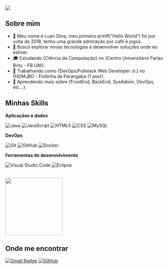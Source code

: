 ![](https://komarev.com/ghpvc/?username=devlsbc&color=006bed)

## Sobre mim

- 👦 Meu nome é Luan Silva, meu primeiro printf("Hello World") foi por volta de 2018, tenho uma grande admiração por café e jogos.
- 🤔 Busco explorar novas tecnologias e desenvolver soluções onde eu estiver.
- 🎓 Estudando {Ciência da Computação} no {Centro Universitário Farias Brito - FB UNI}.
- 💼 Trabalhando como {DevOps/Fullstack Web Developer Jr.} no {HDMJBO - Frotinha da Parangaba (1 ano)}.
- 🌱 Aprendendo mais sobre {FrontEnd, BackEnd, SysAdmin, DevOps, etc...}.

## Minhas Skills

**Aplicações e dados**

![Java](https://img.shields.io/badge/-Java-333333?style=flat&logo=Java&logoColor=007396)
![JavaScript](https://img.shields.io/badge/-JavaScript-333333?style=flat&logo=javascript)
![HTML5](https://img.shields.io/badge/-HTML5-333333?style=flat&logo=HTML5)
![CSS](https://img.shields.io/badge/-CSS-333333?style=flat&logo=CSS3&logoColor=1572B6)
![MySQL](https://img.shields.io/badge/-MySQL-333333?style=flat&logo=mysql)

**DevOps**

![Git](https://img.shields.io/badge/-Git-333333?style=flat&logo=git)
![GitHub](https://img.shields.io/badge/-GitHub-333333?style=flat&logo=github)
![Docker](https://img.shields.io/badge/-Docker-333333?style=flat&logo=docker)

**Ferramentas de desenvolvimento**

![Visual Studio Code](https://img.shields.io/badge/-Visual%20Studio%20Code-333333?style=flat&logo=visual-studio-code&logoColor=007ACC)
![Eclipse](https://img.shields.io/badge/-Eclipse-333333?style=flat&logo=eclipse-ide&logoColor=2C2255)

<br/>

<a href="https://github.com/DEVLSBC" title="Perfil do Luan">
  <img height="180em" src="https://github-readme-stats.vercel.app/api?username=devlsbc&theme=dracula&show_icons=true" />
</a>

## Onde me encontrar

<!-- [![Linkedin](https://img.shields.io/badge/-username-blue?style=flat-square&logo=Linkedin&logoColor=white&link=LINK-DO-SEU-LINKEDIN)](LINK-DO-SEU-LINKEDIN) -->
[![Gmail Badge](https://img.shields.io/badge/-luan.sbc07@gmail.com-006bed?style=flat-square&logo=Gmail&logoColor=white&link=mailto:luan.sbc07@gmail.com)](mailto:luan.sbc07@gmail.com)
[![GitHub](https://img.shields.io/github/followers/devlsbc?label=follow&style=social)](https://github.com/DEVLSBC)
